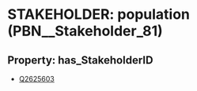 # STAKEHOLDER: __population__ (PBN__Stakeholder_81)

## Property: has_StakeholderID

* [Q2625603](Q2625603)

